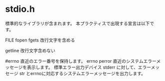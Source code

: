 # stdio.h
標準的なライブラリが含まれます。
本プラクティスで出現する宣言は以下です。

FILE
fopen
fgets
改行文字を含める

getline
改行文字含めない


#errno
直近のエラー番号を保持します。
errno
perror 直近のシステムエラーメッセージを表示します。
標準エラー出力デバイス stderr に対して、エラーメッセージ str とerrnoに対応するシステムエラーメッセージを出力します。
